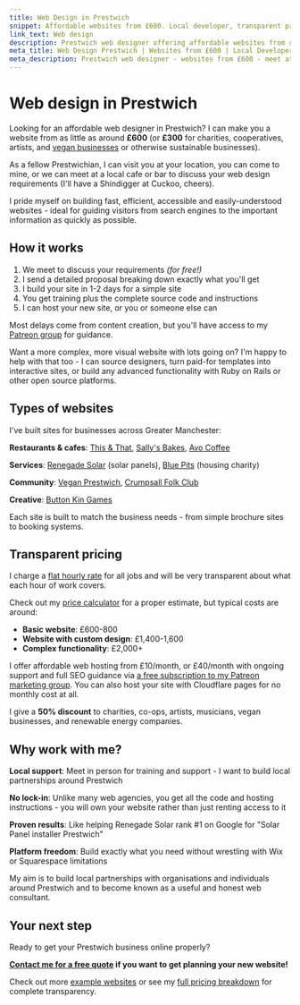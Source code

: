 ```yaml
---
title: Web Design in Prestwich
snippet: Affordable websites from £600. Local developer, transparent pricing, you own the code.
link_text: Web design
description: Prestwich web designer offering affordable websites from £600. 20+ years experience. Meet in person, transparent pricing, you keep the code.
meta_title: Web Design Prestwich | Websites from £600 | Local Developer
meta_description: Prestwich web designer - websites from £600 - meet at Cuckoo for a brew - 20+ years building sites - you own all the code - 50% off for charities
---
```


# Web design in Prestwich

Looking for an affordable web designer in Prestwich? I can make you a website from as little as around **£600** (or **£300** for charities, cooperatives, artists, and [vegan businesses](/services/vegan-business-websites/#content) or otherwise sustainable businesses).

As a fellow Prestwichian, I can visit you at your location, you can come to mine, or we can meet at a local cafe or bar to discuss your web design requirements (I'll have a Shindigger at Cuckoo, cheers).

I pride myself on building fast, efficient, accessible and easily-understood websites - ideal for guiding visitors from search engines to the important information as quickly as possible.

## How it works

1. We meet to discuss your requirements _(for free!)_
2. I send a detailed proposal breaking down exactly what you'll get
3. I build your site in 1-2 days for a simple site
4. You get training plus the complete source code and instructions
5. I can host your new site, or you or someone else can

Most delays come from content creation, but you'll have access to my [Patreon group](/services/patreon/) for guidance.

Want a more complex, more visual website with lots going on? I'm happy to help with that too - I can source designers, turn paid-for templates into interactive sites, or build any advanced functionality with Ruby on Rails or other open source platforms.

## Types of websites

I've built sites for businesses across Greater Manchester:

**Restaurants & cafes**: [This & That](/examples/this-and-that/), [Sally's Bakes](/examples/sallys-bakes/), [Avo Coffee](/examples/avo-coffee/)

**Services**: [Renegade Solar](/examples/renegade-solar/) (solar panels), [Blue Pits](/examples/blue-pits/) (housing charity)

**Community**: [Vegan Prestwich](/examples/vegan-prestwich/), [Crumpsall Folk Club](/examples/crumpsall-folk-club/)

**Creative**: [Button Kin Games](/examples/button-kin/)

Each site is built to match the business needs - from simple brochure sites to booking systems.

## Transparent pricing

I charge a [flat hourly rate](/prices/) for all jobs and will be very transparent about what each hour of work covers.

Check out my [price calculator](/price-calculator/) for a proper estimate, but typical costs are around:

- **Basic website**: £600-800
- **Website with custom design**: £1,400-1,600
- **Complex functionality**: £2,000+

I offer affordable web hosting from £10/month, or £40/month with ongoing support and full SEO guidance via [a free subscription to my Patreon marketing group](/services/patreon/). You can also host your site with Cloudflare pages for no monthly cost at all.

I give a **50% discount** to charities, co-ops, artists, musicians, vegan businesses, and renewable energy companies.

## Why work with me?

**Local support**: Meet in person for training and support - I want to build local partnerships around Prestwich

**No lock-in**: Unlike many web agencies, you get all the code and hosting instructions - you will own your website rather than just renting access to it

**Proven results**: Like helping Renegade Solar rank #1 on Google for "Solar Panel installer Prestwich"

**Platform freedom**: Build exactly what you need without wrestling with Wix or Squarespace limitations

My aim is to build local partnerships with organisations and individuals around Prestwich and to become known as a useful and honest web consultant.

## Your next step

Ready to get your Prestwich business online properly?

**[Contact me for a free quote](/contact/) if you want to get planning your new website!**

Check out more [example websites](/examples/) or see my [full pricing breakdown](/prices/) for complete transparency.

